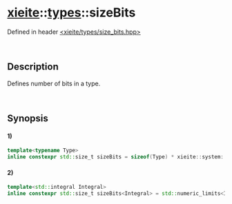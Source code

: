 # [xieite](../../xieite.md)\:\:[types](../../types.md)\:\:sizeBits
Defined in header [<xieite/types/size_bits.hpp>](../../../include/xieite/types/size_bits.hpp)

&nbsp;

## Description
Defines number of bits in a type.

&nbsp;

## Synopsis
#### 1)
```cpp
template<typename Type>
inline constexpr std::size_t sizeBits = sizeof(Type) * xieite::system::byteBits;
```
#### 2)
```cpp
template<std::integral Integral>
inline constexpr std::size_t sizeBits<Integral> = std::numeric_limits<Integral>::digits + std::numeric_limits<Integral>::is_signed;
```
